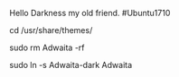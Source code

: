 Hello Darkness my old friend. #Ubuntu1710

cd /usr/share/themes/

sudo rm Adwaita -rf

sudo ln -s Adwaita-dark Adwaita
